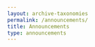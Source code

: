 ```yaml
---
layout: archive-taxonomies
permalink: /announcements/
title: Announcements
type: announcements
---
```

